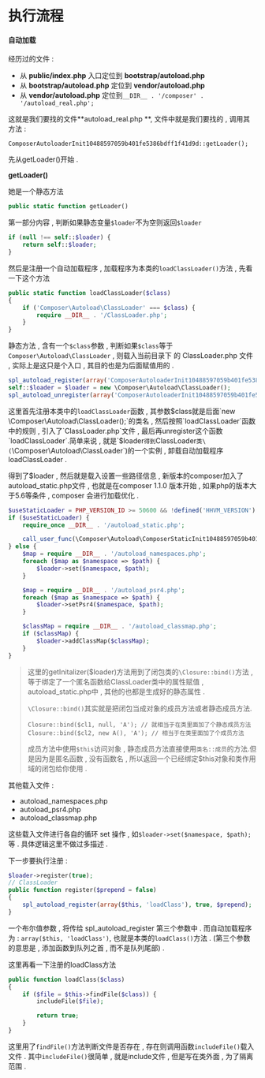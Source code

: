 # 执行流程

#### 自动加载

经历过的文件 :

* 从 **public/index.php** 入口定位到 **bootstrap/autoload.php**
* 从 **bootstrap/autoload.php** 定位到 **vendor/autoload.php**
* 从 **vendor/autoload.php** 定位到`__DIR__ . '/composer' . '/autoload_real.php';`

这就是我们要找的文件**autoload\_real.php **, 文件中就是我们要找的 , 调用其方法 :

```
ComposerAutoloaderInit10488597059b401fe5386bdff1f41d9d::getLoader();
```

先从getLoader\(\)开始 .

**getLoader\(\)**

她是一个静态方法

```php
public static function getLoader()
```

第一部分内容 , 判断如果静态变量`$loader`不为空则返回`$loader`

```php
if (null !== self::$loader) {
    return self::$loader;
}
```

然后是注册一个自动加载程序 , 加载程序为本类的`loadClassLoader()`方法 , 先看一下这个方法

```php
public static function loadClassLoader($class)
{
    if ('Composer\Autoload\ClassLoader' === $class) {
        require __DIR__ . '/ClassLoader.php';
    }
}
```

静态方法 , 含有一个`$class`参数 , 判断如果`$class`等于`Composer\Autoload\ClassLoader` , 则载入当前目录下 的 ClassLoader.php 文件 , 实际上是这只是个入口 , 其目的也是为后面赋值用的 .

```php
spl_autoload_register(array('ComposerAutoloaderInit10488597059b401fe5386bdff1f41d9d', 'loadClassLoader'), true, true);
self::$loader = $loader = new \Composer\Autoload\ClassLoader();
spl_autoload_unregister(array('ComposerAutoloaderInit10488597059b401fe5386bdff1f41d9d', 'loadClassLoader'));
```

这里首先注册本类中的`loadClassLoader`函数 , 其参数$class就是后面`new \Composer\Autoload\ClassLoader();`的类名 , 然后按照`loadClassLoader`函数中的规则 , 引入了`ClassLoader.php`文件 , 最后再unregister这个函数`loadClassLoader`.简单来说 , 就是`$loader`得到`ClassLoader`类\(`\Composer\Autoload\ClassLoader`\)的一个实例 , 卸载自动加载程序 loadClassLoader .

得到了$loader , 然后就是载入设置一些路径信息 , 新版本的composer加入了autoload\_static.php文件 , 也就是在composer 1.1.0 版本开始 , 如果php的版本大于5.6等条件 , composer 会进行加载优化 .

```php
$useStaticLoader = PHP_VERSION_ID >= 50600 && !defined('HHVM_VERSION') && (!function_exists('zend_loader_file_encoded') || !zend_loader_file_encoded());
if ($useStaticLoader) {
    require_once __DIR__ . '/autoload_static.php';

    call_user_func(\Composer\Autoload\ComposerStaticInit10488597059b401fe5386bdff1f41d9d::getInitializer($loader));
} else {
    $map = require __DIR__ . '/autoload_namespaces.php';
    foreach ($map as $namespace => $path) {
        $loader->set($namespace, $path);
    }

    $map = require __DIR__ . '/autoload_psr4.php';
    foreach ($map as $namespace => $path) {
        $loader->setPsr4($namespace, $path);
    }

    $classMap = require __DIR__ . '/autoload_classmap.php';
    if ($classMap) {
        $loader->addClassMap($classMap);
    }
}
```

> 这里的getInitalizer\($loader\)方法用到了闭包类的`\Closure::bind()`方法 , 等于绑定了一个匿名函数 给ClassLoader类中的属性赋值 , autoload\_static.php中 , 其他的也都是生成好的静态属性 .
>
> `\Closure::bind()`其实就是把闭包当成对象的成员方法或者静态成员方法.
>
> ```
> Closure::bind($cl1, null, 'A'); // 就相当于在类里面加了个静态成员方法
> Closure::bind($cl2, new A(), 'A'); // 相当于在类里面加了个成员方法
> ```
>
> 成员方法中使用`$this`访问对象 , 静态成员方法直接使用`类名::成员`的方法.但是因为是匿名函数 , 没有函数名 , 所以返回一个已经绑定$this对象和类作用域的闭包给你使用 .

其他载入文件 :

* autoload\_namespaces.php
* autoload\_psr4.php
* autoload\_classmap.php

这些载入文件进行各自的循环 set 操作 , 如`$loader->set($namespace, $path);`等 . 具体逻辑这里不做过多描述 .

下一步要执行注册 :

```php
$loader->register(true);
// ClassLoader
public function register($prepend = false)
{
    spl_autoload_register(array($this, 'loadClass'), true, $prepend);
}
```

一个布尔值参数 , 将传给 spl\_autoload\_register 第三个参数中 . 而自动加载程序为 : `array($this, 'loadClass')`, 也就是本类的`loadClass()`方法 . \(第三个参数的意思是 , 添加函数到队列之首 , 而不是队列尾部\) . 

这里再看一下注册的loadClass方法

```php
public function loadClass($class)
{
    if ($file = $this->findFile($class)) {
        includeFile($file);

        return true;
    }
}
```

这里用了`findFile()`方法判断文件是否存在 , 存在则调用函数`includeFile()`载入文件 . 其中`includeFile()`很简单 , 就是include文件 , 但是写在类外面 , 为了隔离范围 . 

